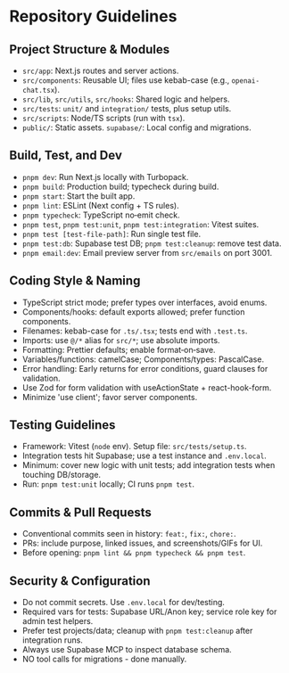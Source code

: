 # Repository Guidelines

## Project Structure & Modules
- `src/app`: Next.js routes and server actions.
- `src/components`: Reusable UI; files use kebab-case (e.g., `openai-chat.tsx`).
- `src/lib`, `src/utils`, `src/hooks`: Shared logic and helpers.
- `src/tests`: `unit/` and `integration/` tests, plus setup utils.
- `src/scripts`: Node/TS scripts (run with `tsx`).
- `public/`: Static assets. `supabase/`: Local config and migrations.

## Build, Test, and Dev
- `pnpm dev`: Run Next.js locally with Turbopack.
- `pnpm build`: Production build; typecheck during build.
- `pnpm start`: Start the built app.
- `pnpm lint`: ESLint (Next config + TS rules).
- `pnpm typecheck`: TypeScript no‑emit check.
- `pnpm test`, `pnpm test:unit`, `pnpm test:integration`: Vitest suites.
- `pnpm test [test-file-path]`: Run single test file.
- `pnpm test:db`: Supabase test DB; `pnpm test:cleanup`: remove test data.
- `pnpm email:dev`: Email preview server from `src/emails` on port 3001.

## Coding Style & Naming
- TypeScript strict mode; prefer types over interfaces, avoid enums.
- Components/hooks: default exports allowed; prefer function components.
- Filenames: kebab-case for `.ts/.tsx`; tests end with `.test.ts`.
- Imports: use `@/*` alias for `src/*`; use absolute imports.
- Formatting: Prettier defaults; enable format‑on‑save.
- Variables/functions: camelCase; Components/types: PascalCase.
- Error handling: Early returns for error conditions, guard clauses for validation.
- Use Zod for form validation with useActionState + react-hook-form.
- Minimize 'use client'; favor server components.

## Testing Guidelines
- Framework: Vitest (`node` env). Setup file: `src/tests/setup.ts`.
- Integration tests hit Supabase; use a test instance and `.env.local`.
- Minimum: cover new logic with unit tests; add integration tests when touching DB/storage.
- Run: `pnpm test:unit` locally; CI runs `pnpm test`.

## Commits & Pull Requests
- Conventional commits seen in history: `feat:`, `fix:`, `chore:`.
- PRs: include purpose, linked issues, and screenshots/GIFs for UI.
- Before opening: `pnpm lint && pnpm typecheck && pnpm test`.

## Security & Configuration
- Do not commit secrets. Use `.env.local` for dev/testing.
- Required vars for tests: Supabase URL/Anon key; service role key for admin test helpers.
- Prefer test projects/data; cleanup with `pnpm test:cleanup` after integration runs.
- Always use Supabase MCP to inspect database schema.
- NO tool calls for migrations - done manually.


